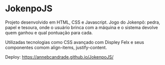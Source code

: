 # JokenpoJS

Projeto desenvolvido em HTML, CSS e Javascript. Jogo do Jokenpô: pedra, papel e tesoura, onde o usuário brinca com a máquina e o sistema devolve quem ganhou e qual pontuação para cada.

Utilizadas tecnologias como CSS avançado com Displey Felx e seus componentes comom align-items, justify-content.

Deploy: https://annebcandrade.github.io/JokenpoJS/
